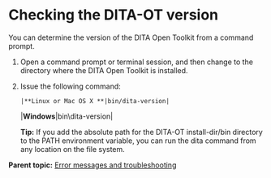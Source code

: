 # Checking the DITA-OT version

You can determine the version of the DITA Open Toolkit from a command prompt.

1.  Open a command prompt or terminal session, and then change to the directory where the DITA Open Toolkit is installed.
2.  Issue the following command:

        |**Linux or Mac OS X **|bin/dita-version|
    |**Windows**|bin\\dita-version|

    **Tip:** If you add the absolute path for the DITA-OT install-dir/bin directory to the PATH environment variable, you can run the dita command from any location on the file system.


**Parent topic:** [Error messages and troubleshooting](../user-guide/troubleshooting-overview.md)

